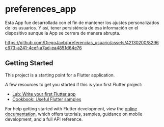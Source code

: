 # preferences_app

Esta App fue desarrollada con el fin de mantener los ajustes personalizados de los usuarios. Y así, tener persisténcia de esa información en el dispositivo aunque la App se cerrara de manera abrupta.

https://github.com/DiegoJavb/preferencias_usuario/assets/42130200/8296c673-a241-4cef-a7ad-ea4851d64e76



## Getting Started

This project is a starting point for a Flutter application.

A few resources to get you started if this is your first Flutter project:

- [Lab: Write your first Flutter app](https://docs.flutter.dev/get-started/codelab)
- [Cookbook: Useful Flutter samples](https://docs.flutter.dev/cookbook)

For help getting started with Flutter development, view the
[online documentation](https://docs.flutter.dev/), which offers tutorials,
samples, guidance on mobile development, and a full API reference.
